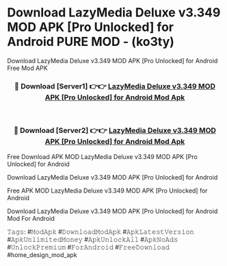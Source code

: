 # Download LazyMedia Deluxe v3.349 MOD APK [Pro Unlocked] for Android PURE MOD - (ko3ty)
Download LazyMedia Deluxe v3.349 MOD APK [Pro Unlocked] for Android Free Mod APK

<div align="center">
<h3>🔴 Download [Server1] 👉👉 <a href="https://apk-comot.site?title=LazyMedia_Deluxe_v3.349_MOD_APK_[Pro_Unlocked]_for_Android">LazyMedia Deluxe v3.349 MOD APK [Pro Unlocked] for Android Mod Apk</a></h3><br>

<h3>🔴 Download [Server2] 👉👉 <a href="https://apk-comot.site?title=LazyMedia_Deluxe_v3.349_MOD_APK_[Pro_Unlocked]_for_Android">LazyMedia Deluxe v3.349 MOD APK [Pro Unlocked] for Android Mod Apk</a></h3>
</div>


Free Download APK MOD LazyMedia Deluxe v3.349 MOD APK [Pro Unlocked] for Android

Download LazyMedia Deluxe v3.349 MOD APK [Pro Unlocked] for Android 

Free APK MOD LazyMedia Deluxe v3.349 MOD APK [Pro Unlocked] for Android 

Download LazyMedia Deluxe v3.349 MOD APK [Pro Unlocked] for Android Mod For Android

𝚃𝚊𝚐𝚜: #𝙼𝚘𝚍𝙰𝚙𝚔 #𝙳𝚘𝚠𝚗𝚕𝚘𝚊𝚍𝙼𝚘𝚍𝙰𝚙𝚔 #𝙰𝚙𝚔𝙻𝚊𝚝𝚎𝚜𝚝𝚅𝚎𝚛𝚜𝚒𝚘𝚗 #𝙰𝚙𝚔𝚄𝚗𝚕𝚒𝚖𝚒𝚝𝚎𝚍𝙼𝚘𝚗𝚎𝚢 #𝙰𝚙𝚔𝚄𝚗𝚕𝚘𝚌𝚔𝙰𝚕𝚕 #𝙰𝚙𝚔𝙽𝚘𝙰𝚍𝚜 #𝚄𝚗𝚕𝚘𝚌𝚔𝙿𝚛𝚎𝚖𝚒𝚞𝚖 #𝙵𝚘𝚛𝙰𝚗𝚍𝚛𝚘𝚒𝚍 #𝙵𝚛𝚎𝚎𝙳𝚘𝚠𝚗𝚕𝚘𝚊𝚍 #home_design_mod_apk